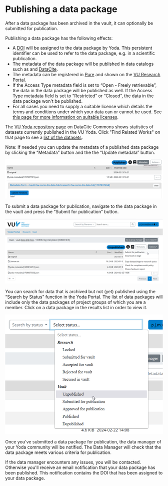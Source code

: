 # Publishing a data package

After a data package has been archived in the vault, it can optionally be submitted for publication.

Publishing a data package has the following effects:

- A [DOI](https://www.doi.org/) will be assigned to the data package by Yoda. This persistent identifier can be used to refer to the data package, e.g. in a scientific publication.
- The metadata of the data package will be published in data catalogs such as and [DataCite](https://commons.datacite.org/).
- The metadata can be registered in [Pure](https://research.vu.nl/admin/workspace.xhtml) and shown on the [VU Research Portal](https://research.vu.nl).
- If the Access Type metadata field is set to &ldquo;Open - Freely retrievable&rdquo;, the data in the data package will be published as well. If the Access Type metadata field is set to &ldquo;Restricted&rdquo; or &ldquo;Closed&rdquo;, the data in the data package won't be published. 
- For all cases you need to supply a suitable license which details the terms and conditions under which your data can or cannot be used. See [this page for more information on suitable licenses](selecting-license.md). 

The [VU Yoda repository page](https://commons.datacite.org/repositories/9z2c5d2)  on DataCite Commons shows statistics of datasets currently published in the VU Yoda.
Click "Find Related Works" on that page to see a [list of the datasets](https://commons.datacite.org/doi.org?query=client.uid:delft.vudata).

Note: If needed you can update the metadata of a published data package by clicking the &ldquo;Metadata&rdquo; button and the the &ldquo;Update metadata&rdquo; button.

![UpdateMetadata1](screenshots/UpdateMetadata1.png)
![UpdateMetadata2](screenshots/UpdateMetadata2.png)

To submit a data package for publication, navigate to the data package in the vault and press the &ldquo;Submit for publication&rdquo; button.

![SubmitforPublications](screenshots/submit-publication.png)

You can search for data that is archived but not (yet) published using the &ldquo;Search by Status&rdquo; function in the Yoda Portal.
The list of data packages will include only the data packages of project groups of which you are a member.
Click on a data package in the results list in order to view it.

![Unpublished data packages](screenshots/search-unpublished.png)

Once you’ve submitted a data package for publication, the data manager of your Yoda community will be notified. The Data Manager will check that the data package meets various criteria for publication.

If the data manager encounters any issues, you will be contacted. Otherwise you'll receive an email notification that your data package has been published. This notification contains the DOI that has been assigned to your data package.
